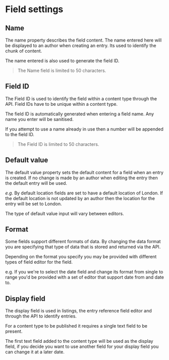 # Field settings

## Name
The name property describes the field content. The name entered here will be displayed to an author when creating an entry. Its used to identify the chunk of content.

The name entered is also used to generate the field ID.

> The Name field is limited to 50 characters. 

## Field ID
The Field ID is used to identify the field within a content type through the API. Field IDs have to be unique within a content type. 

The field ID is automatically generated when entering a field name. Any name you enter will be sanitised.

If you attempt to use a name already in use then a number will be appended to the field ID.

> The Field ID is limited to 50 characters. 


## Default value
The default value property sets the default content for a field when an entry is created. If no change is made by an author when editing the entry then the default entry will be used.

*e.g.* By default location fields are set to have a default location of London. If the default location is not updated by an author then the location for the entry will be set to London.

The type of default value input will vary between editors. 

## Format
Some fields support different formats of data. By changing the data format you are specifying that type of data that is stored and returned via the API. 

Depending on the format you specify you may be provided with different types of field editor for the field.

e.g. If you we're to select the date field and change its format from single to range you'd be provided with a set of editor that support date from and date to.

## Display field
The display field is used in listings, the entry reference field editor and through the API to identify entries.

For a content type to be published it requires a single text field to be present.

The first text field added to the content type will be used as the display field, if you decide you want to use another field for your display field you can change it at a later date.